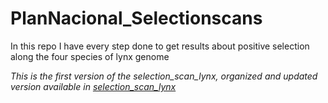 # PlanNacional_Selectionscans
In this repo I have every step done to get results about positive selection along the four species of lynx genome

*This is the first version of the selection_scan_lynx, organized and updated version available in [selection_scan_lynx](https://github.com/lorenalorenzo/selection_scan_lynx)*
